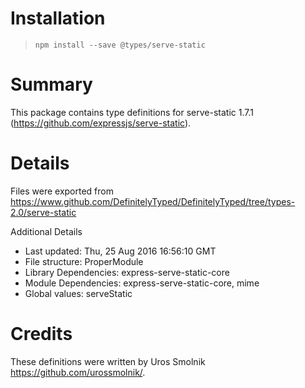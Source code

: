 # Installation
> `npm install --save @types/serve-static`

# Summary
This package contains type definitions for serve-static 1.7.1 (https://github.com/expressjs/serve-static).

# Details
Files were exported from https://www.github.com/DefinitelyTyped/DefinitelyTyped/tree/types-2.0/serve-static

Additional Details
 * Last updated: Thu, 25 Aug 2016 16:56:10 GMT
 * File structure: ProperModule
 * Library Dependencies: express-serve-static-core
 * Module Dependencies: express-serve-static-core, mime
 * Global values: serveStatic

# Credits
These definitions were written by Uros Smolnik <https://github.com/urossmolnik/>.
